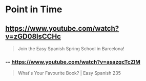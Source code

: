 # Point in Time

## https://www.youtube.com/watch?v=zGD08lsCCHc

> Join the Easy Spanish Spring School in Barcelona!

### -- https://www.youtube.com/watch?v=asazqcTcZlM

> What's Your Favourite Book? | Easy Spanish 235 
